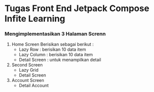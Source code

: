 <h1>Tugas Front End Jetpack Compose Infite Learning</h1>

<h3>Mengimplementasikan 3 Halaman Screnn</h3>

1.  Home Screen
    Berisikan sebagai berikut : 
    -  Lazy Row : berisikan 10 data item
    -  Lazy Column : berisikan 10 data item
    -  Detail Screen : untuk menampilkan detail
2.  Second Screen
    -  Lazy Grid
    -  Detail Screen
3.  Account Screen
    -  Detail Account
